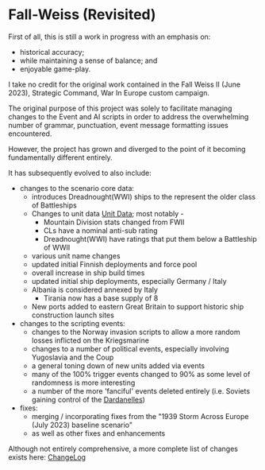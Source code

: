 # Fall-Weiss (Revisited)

First of all, this is still a work in progress with an emphasis on:
- historical accuracy;
- while maintaining a sense of balance; and
- enjoyable game-play.

I take no credit for the original work contained in the Fall Weiss II (June 2023), Strategic Command, War In Europe custom campaign.

The original purpose of this project was solely to facilitate managing changes to the Event and AI scripts in order to address the overwhelming number of grammar, punctuation, event message formatting issues encountered.

However, the project has grown and diverged to the point of it becoming fundamentally different entirely.

It has subsequently evolved to also include:
- changes to the scenario core data:
    - introduces Dreadnought(WWI) ships to the represent the older class of Battleships
    - Changes to unit data [Unit Data](Notes\UnitData.md); most notably -
        - Mountain Division stats changed from FWII
        - CLs have a nominal anti-sub rating
        - Dreadnought(WWI) have ratings that put them below a Battleship of WWII
    - various unit name changes
    - updated initial Finnish deployments and force pool
    - overall increase in ship build times
    - updated initial ship deployments, especially Germany / Italy
    - Albania is considered annexed by Italy
        - Tirania now has a base supply of 8
    - New ports added to eastern Great Britain to support historic ship construction launch sites
- changes to the scripting events:
    - changes to the Norway invasion scripts to allow a more random losses inflicted on the Kriegsmarine
    - changes to a number of political events, especially involving Yugoslavia and the Coup
    - a general toning down of new units added via events
    - many of the 100% trigger events changed to 90% as some level of randomness is more interesting
    - a number of the more 'fanciful' events deleted entirely (i.e. Soviets gaining control of the [Dardanelles](https://en.wikipedia.org/wiki/Dardanelles))
- fixes:
    - merging / incorporating fixes from the "1939 Storm Across Europe (July 2023) baseline scenario"
    - as well as other fixes and enhancements

Although not entirely comprehensive, a more complete list of changes exists here: [ChangeLog](ChangeLog.md)
